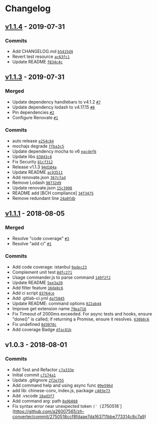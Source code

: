 # Changelog

## [v1.1.4](https://github.com/a26007565/zh-converter/compare/v1.1.4...v1.1.4) - 2019-07-31

### Commits

- Add CHANGELOG.md [`b5415d9`](https://github.com/a26007565/zh-converter/commit/b5415d97a75781b58e39eeb5c583cfa2ee0af452)
- Revert test resource [`ac63fc1`](https://github.com/a26007565/zh-converter/commit/ac63fc12ab9a69b9182c9af42a27aafc1fe115dd)
- Update README [`f834c4c`](https://github.com/a26007565/zh-converter/commit/f834c4cb871d89e3e1fe8b057b985a49c8d1745a)

## [v1.1.3](https://github.com/a26007565/zh-converter/compare/v1.1.1...v1.1.3) - 2019-07-31

### Merged

- Update dependency handlebars to v4.1.2 [`#7`](https://github.com/a26007565/zh-converter/pull/7)
- Update dependency lodash to v4.17.15 [`#8`](https://github.com/a26007565/zh-converter/pull/8)
- Pin dependencies [`#2`](https://github.com/a26007565/zh-converter/pull/2)
- Configure Renovate [`#1`](https://github.com/a26007565/zh-converter/pull/1)

### Commits

- auto release [`e254c84`](https://github.com/a26007565/zh-converter/commit/e254c842f19b34a3a8758eeaef80b1baab35ee0c)
- mochajs degrade [`ffba3c5`](https://github.com/a26007565/zh-converter/commit/ffba3c51b349270ee7324c3ba50b05896bf573ac)
- Update dependency mocha to v6 [`eacdef6`](https://github.com/a26007565/zh-converter/commit/eacdef60d0a875744b02affbf5c6902f9c06d959)
- Update libs [`63843c8`](https://github.com/a26007565/zh-converter/commit/63843c8b78896852e06626731f7f9c619257efe2)
- Fix Security [`81cf312`](https://github.com/a26007565/zh-converter/commit/81cf312e5db99f32c53db18f5fa81e9a10848b39)
- Release v1.1.3 [`94d104a`](https://github.com/a26007565/zh-converter/commit/94d104a26ad16b4bd3eddd5baab238358f815ff8)
- Update README [`ac93511`](https://github.com/a26007565/zh-converter/commit/ac93511d8b7585a306c69cb84447ad3368451442)
- Add renovate.json [`367cfad`](https://github.com/a26007565/zh-converter/commit/367cfad35b74e5056dfbdbabcd6d9395ba0344b2)
- Remove Lodash [`98732d9`](https://github.com/a26007565/zh-converter/commit/98732d94b98ad13f8976e3d0e47c32387e6443d4)
- Update renovate.json [`15c3998`](https://github.com/a26007565/zh-converter/commit/15c3998a15e12ff2696a85a59fd90f0f1c9532b3)
- README add [BCH compliance] [`34f3475`](https://github.com/a26007565/zh-converter/commit/34f3475a302cedd4103f33196158659ad754a6c9)
- Remove redundant line [`24a0fdb`](https://github.com/a26007565/zh-converter/commit/24a0fdb2e4754db541fba5dc3a2a8baf4eee30b3)

## [v1.1.1](https://github.com/a26007565/zh-converter/compare/v1.0.3...v1.1.1) - 2018-08-05

### Merged

- Resolve "code coverage" [`#3`](https://github.com/a26007565/zh-converter/pull/3)
- Resolve "add ci" [`#1`](https://github.com/a26007565/zh-converter/pull/1)

### Commits

- Add code coverage: istanbul [`9adec23`](https://github.com/a26007565/zh-converter/commit/9adec23d43c98b39a00a02569bf3fc9ae2a75fe2)
- Complement unit test [`8dfc271`](https://github.com/a26007565/zh-converter/commit/8dfc2711f8d62934dde2d180bb07db27dcd13407)
- Usage commander.js to parse command [`149f2f2`](https://github.com/a26007565/zh-converter/commit/149f2f2e0623227daf90932a36e69dc2660b32fb)
- Update README [`5ee3a20`](https://github.com/a26007565/zh-converter/commit/5ee3a20905d4c3acfe37c66b48a3fec7bf85f7ca)
- Add filter feature [`16de8c6`](https://github.com/a26007565/zh-converter/commit/16de8c6a05123b5c0bff696b8ca14b4e1b2d7dcb)
- Add ci script [`83764ce`](https://github.com/a26007565/zh-converter/commit/83764ce427e19f1c1cb7e4b90a77c678a5f7c170)
- Add .gitlab-ci.yml [`da75845`](https://github.com/a26007565/zh-converter/commit/da75845a09e8802392e932c15db6f784873a1d0a)
- Update README: command options [`022ab44`](https://github.com/a26007565/zh-converter/commit/022ab44c00647441d248df6c7d2e5b11ccac776d)
- Improve get extension name [`79ea716`](https://github.com/a26007565/zh-converter/commit/79ea716ad85c35b8c05b83d3111808df547afe41)
- Fix Timeout of 2000ms exceeded. For async tests and hooks, ensure "done()" is called; if returning a Promise, ensure it resolves. [`630b8c6`](https://github.com/a26007565/zh-converter/commit/630b8c60bd209622189b57d23a438a2884af450c)
- Fix undefined [`0d3070c`](https://github.com/a26007565/zh-converter/commit/0d3070cb6599933954d086e2eb23066ec7dc22ba)
- Add coverage Badge [`dfac81b`](https://github.com/a26007565/zh-converter/commit/dfac81b51db2dd0e2e476ffd2fb8eed319f2ce46)

## v1.0.3 - 2018-08-01

### Commits

- Add Test and Refactor [`c7a333e`](https://github.com/a26007565/zh-converter/commit/c7a333e175666d7aa6c52ffe4d9a734fdc633d90)
- Initial commit [`c7174a1`](https://github.com/a26007565/zh-converter/commit/c7174a12d884122be8b6b19d063211ee6ab6e5ef)
- Update .gitignore [`2f2e755`](https://github.com/a26007565/zh-converter/commit/2f2e75578e6712476e42fa53e9d3fab9f35e86ff)
- Add command help and using async func [`09e596d`](https://github.com/a26007565/zh-converter/commit/09e596d770083f200111fdbcf677a814d0fdfacf)
- add lib: chinese-conv, index.js, package [`c403e73`](https://github.com/a26007565/zh-converter/commit/c403e736843a7817c6d9d9e7af539280f16aeacb)
- Add  .vscode [`18ad3f7`](https://github.com/a26007565/zh-converter/commit/18ad3f70b68e0b962fea3b2ce09590a4fc363671)
- Add command arg: path [`0a9b088`](https://github.com/a26007565/zh-converter/commit/0a9b088960980a3244c0bd17dc567b0e7e7cf6bd)
- Fix syntax error near unexpected token `(' [`2750518`](https://github.com/a26007565/zh-converter/commit/2750518ccf8fdaae7da163711bbe773314c8c7a9)
